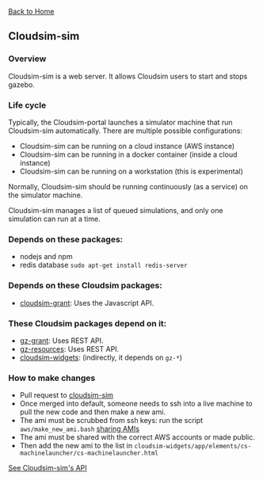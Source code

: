 [Back to Home](Home)

## Cloudsim-sim ##

### Overview ###

Cloudsim-sim is a web server. It allows Cloudsim users to start and stops gazebo.

### Life cycle ###

Typically, the Cloudsim-portal launches a simulator machine that run Cloudsim-sim automatically.
There are multiple possible configurations:

* Cloudsim-sim can be running on a cloud instance (AWS instance)
* Cloudsim-sim can be running in a docker container (inside a cloud instance)
* Cloudsim-sim can be running on a workstation (this is experimental)

Normally, Cloudsim-sim should be running continuously (as a service) on the simulator machine.

Cloudsim-sim manages a list of queued simulations, and only one simulation can run at a time.

### Depends on these packages:

* nodejs and npm
* redis database `sudo apt-get install redis-server`

### Depends on these Cloudsim packages:

* [cloudsim-grant](https://bitbucket.org/osrf/cloudsim-grant): Uses the Javascript API.

### These Cloudsim packages depend on it:

* [gz-grant](https://github.com/osrf/gz-grant): Uses REST API.
* [gz-resources](https://github.com/osrf/gz-resources): Uses REST API.
* [cloudsim-widgets](https://bitbucket.org/osrf/cloudsim-widgets): (indirectly, it depends on `gz-*`)

### How to make changes

* Pull request to [cloudsim-sim](https://bitbucket.org/osrf/cloudsim-sim)
* Once merged into default, someone needs to ssh into a live machine to pull
the new code and then make a new ami.
* The ami must be scrubbed from ssh keys: run the script `aws/make_new_ami.bash` [sharing AMIs](http://docs.aws.amazon.com/AWSEC2/latest/UserGuide/building-shared-amis.html)
* The ami must be shared with the correct AWS accounts or made public.
* Then add the new ami to the list in
`cloudsim-widgets/app/elements/cs-machinelauncher/cs-machinelauncher.html`

[See Cloudsim-sim's API](Interface_sim)

